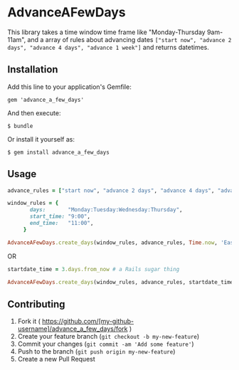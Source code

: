 # AdvanceAFewDays

This library takes a time window time frame like "Monday-Thursday 9am-11am", and a array of rules about advancing dates `["start now", "advance 2 days", "advance 4 days", "advance 1 week"]` and returns datetimes.

## Installation

Add this line to your application's Gemfile:

    gem 'advance_a_few_days'

And then execute:

    $ bundle

Or install it yourself as:

    $ gem install advance_a_few_days

## Usage



```ruby
advance_rules = ["start now", "advance 2 days", "advance 4 days", "advance 1 week"]

window_rules = {
       days:       "Monday:Tuesday:Wednesday:Thursday",
       start_time: "9:00",
       end_time:   "11:00",
     }

AdvanceAFewDays.create_days(window_rules, advance_rules, Time.now, 'Eastern Time (US & Canada)')
```
OR

```ruby
startdate_time = 3.days.from_now # a Rails sugar thing

AdvanceAFewDays.create_days(window_rules, advance_rules, startdate_time)
```

## Contributing

1. Fork it ( https://github.com/[my-github-username]/advance_a_few_days/fork )
2. Create your feature branch (`git checkout -b my-new-feature`)
3. Commit your changes (`git commit -am 'Add some feature'`)
4. Push to the branch (`git push origin my-new-feature`)
5. Create a new Pull Request
